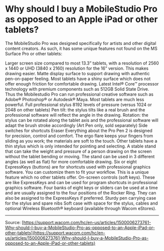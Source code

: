 # Why should I buy a MobileStudio Pro as opposed to an Apple iPad or other tablets?

The MobileStudio Pro was designed specifically for artists and other digital content creators. As such, it has some unique features not found on the MS Surface Pro or other tablets:

Larger screen size compared to most 13.3” tablets, with a resolution of 2560 x 1440 or UHD (3840 x 2160) resolution for the 16” version. This makes drawing easier.
Matte display surface to support drawing with authentic pen-on-paper feeling. Most tablets have a shiny surface which does not offer enough friction for comfortable drawing.
Latest Intel® Core™ processor technology with premium components such as 512GB Solid State Drive. Thus the Mobilestudio Pro can run professional creative software such as Adobe® Photoshop® or Autodesk® Maya. Most tablets are much less powerful.
Full professional stylus 8192 levels of pressure (versus 1024 or 2048 on other tablets)
Pen tilt: the stylus tilts like a real brush and the professional software will reflect the angle in the drawing.
Rotation: the stylus can be rotated along the tablet axis and the professional software will adapt the brush stroke accordingly (Art Pen only, sold separately)
Side switches for shortcuts
Eraser
Everything about the Pro Pen 2 is designed for precision, control and comfort.
The ergo flare keeps your fingers from sliding as you work; the materials are soft to the touch. Other tablets have a thin stylus which is only intended for pointing and selecting.
A stable stand that can take the weight and pressure of a person drawing on the screen without the tablet bending or moving. The stand can be used in 3 different angles (as well as flat) for more comfortable drawing.
Six or eight ExpressKeys (buttons) are for shortcuts used with professional graphics software. You can customize them to fit your workflow. This is a unique feature which no other tablets offer.
On-screen controls (soft keys). These are like ExpressKeys and can be used for program shortcuts in professional graphics software.
Four banks of eight keys or sliders can be used at a time and are usually assigned to the four positions of the Rocker Ring. They can also be assigned to the ExpressKeys if preferred.
Sturdy pen carrying case for the stylus and spare nibs
Soft case with space for the stylus, cables and optional Wireless Bluetooth® keyboard (available through Wacom eStores).

---
Source: [https://support.wacom.com/hc/en-us/articles/1500006273761-Why-should-I-buy-a-MobileStudio-Pro-as-opposed-to-an-Apple-iPad-or-other-tablets](https://support.wacom.com/hc/en-us/articles/1500006273761-Why-should-I-buy-a-MobileStudio-Pro-as-opposed-to-an-Apple-iPad-or-other-tablets)
